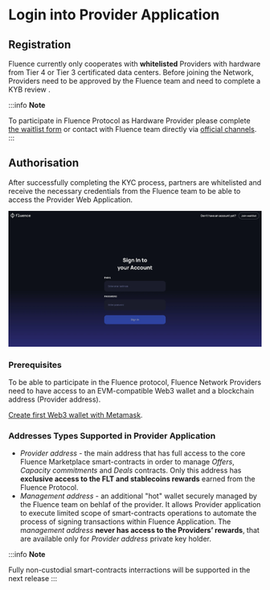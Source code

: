 # Login into Provider Application

## Registration

Fluence  currently only cooperates with **whitelisted** Providers with hardware from Tier 4 or Tier 3 certificated data centers. Before joining the Network, Providers need to be approved by the Fluence team and  need to complete  a KYB review .

:::info **Note**

To participate in Fluence Protocol as Hardware Provider please complete [the waitlist form](https://www.fluence.network/become-a-provider) or contact with Fluence team directly via [official channels](https://linktr.ee/fluencenetwork).
:::

## Authorisation

After successfully completing the KYC process, partners are whitelisted and receive the necessary credentials from the Fluence team to be able to access the Provider Web Application.

![login](./assests/sign_page.webp)

### Prerequisites

To be able to participate in the Fluence protocol, Fluence Network Providers need to have access to an EVM-compatible Web3 wallet and a blockchain address (Provider address).

[Create first Web3 wallet with Metamask](https://support.metamask.io/start/getting-started-with-metamask/).

### Addresses Types Supported in Provider Application

- *Provider address* - the main  address that has full access to the core Fluence Marketplace smart-contracts in order to manage *Offers*, *Capacity commitments* and *Deals* contracts. Only this address has **exclusive access to the FLT and stablecoins rewards** earned from the Fluence Protocol.
- *Management address* - an additional "hot" wallet securely managed by the Fluence team on behlaf of the provider. It allows Provider application to execute limited scope of smart-contracts operations to automate the process of signing transactions within Fluence Application. The m*anagement address* **never has access to the Providers’ rewards**, that are available only for *Provider address* private key holder.

:::info **Note**

Fully non-custodial smart-contracts interractions  will be supported in the next release
:::
